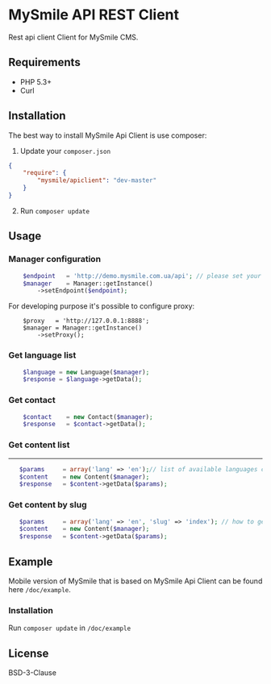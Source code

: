 MySmile API REST Client
=======================

Rest api client Client for MySmile CMS.

Requirements
------------
* PHP 5.3+
* Curl

Installation
------------
The best way to install MySmile Api Client is use composer:

1. Update your `composer.json`

```json
{
    "require": {
        "mysmile/apiclient": "dev-master"
    }
}
```

2. Run `composer update`

Usage
-----

### Manager configuration
``` php
    $endpoint   = 'http://demo.mysmile.com.ua/api'; // please set your endpoint instead of demo
    $manager    = Manager::getInstance()
        ->setEndpoint($endpoint);
```  

For developing purpose it's possible to configure proxy:
```
    $proxy   = 'http://127.0.0.1:8888';
    $manager = Manager::getInstance()
        ->setProxy();
```

### Get language list
``` php
    $language = new Language($manager);
    $response = $language->getData();
``` 

### Get contact
``` php
    $contact    = new Contact($manager);
    $response   = $contact->getData();
``` 

### Get content list
--------------------
``` php
   $params     = array('lang' => 'en');// list of available languages can be get using Language Resource 
   $content    = new Content($manager);
   $response   = $content->getData($params);
``` 

### Get content by slug 
``` php
   $params     = array('lang' => 'en', 'slug' => 'index'); // how to get list of available slugs is presented in the example above
   $content    = new Content($manager);
   $response   = $content->getData($params);
``` 

Example
-------
Mobile version of MySmile that is based on MySmile Api Client can be found here ``/doc/example``.

### Installation
Run ``composer update`` in ``/doc/example``

License
-------
BSD-3-Clause
